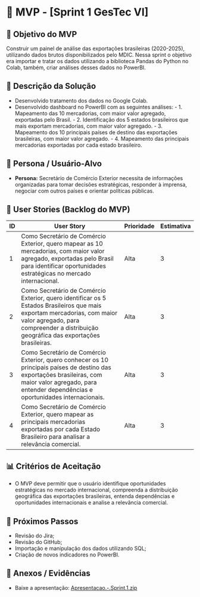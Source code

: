 # 📌 MVP - [Sprint 1 GesTec VI]

## 🎯 Objetivo do MVP
Construir um painel de análise das exportações brasileiras (2020-2025), utilizando dados brutos disponibilizados pelo MDIC. Nessa sprint o objetivo era importar e tratar os dados utilizando a biblioteca Pandas do Python no Colab, também, criar análises desses dados no PowerBI.

## 📝 Descrição da Solução
- Desenvolvido tratamento dos dados no Google Colab.
- Desenvolvido dashboard no PowerBI com as seguintes análises:
          - 1. Mapeamento das 10 mercadorias, com maior valor agregado, exportadas pelo Brasil.
          - 2. Identificação dos 5 estados brasileiros que mais exportam mercadorias, com maior valor agregado.
          - 3. Mapeamento dos 10 principais países de destino das exportações brasileiras, com maior valor agregado.
          - 4. Mapeamento das principais mercadorias exportadas por cada estado brasileiro.
          
## 👥 Persona / Usuário-Alvo
- **Persona:** Secretário de Comércio Exterior necessita de informações organizadas para tomar decisões estratégicas, responder à imprensa, negociar com outros países e orientar políticas públicas.


## 🔑 User Stories (Backlog do MVP)
| ID  | User Story                                                                 | Prioridade | Estimativa |
|-----|-----------------------------------------------------------------------------|------------|------------|
| 1 | Como Secretário de Comércio Exterior, quero mapear as 10 mercadorias, com maior valor agregado, exportadas pelo Brasil para identificar oportunidades estratégicas no mercado internacional.| Alta       | 3   |
| 2 | Como Secretário de Comércio Exterior, quero identificar os 5 Estados Brasileiros que mais exportam mercadorias, com maior valor agregado, para compreender a distribuição geográfica das exportações brasileiras.         | Alta      | 3 |
| 3 | Como Secretário de Comércio Exterior, quero conhecer os 10 principais países de destino das exportações brasileiras, com maior valor agregado, para entender dependências e oportunidades internacionais.| Alta      | 3 |
| 4 | Como Secretário de Comércio Exterior, quero mapear as principais mercadorias exportadas por cada Estado Brasileiro para analisar a relevância comercial.| Alta      | 3 |

## 📊 Critérios de Aceitação
- O MVP deve permitir que o usuário identifique oportunidades estratégicas no mercado internacional, compreenda a distribuição geográfica das exportações brasileiras, entenda dependências e oportunidades internacionais e analise a relevância comercial.

## 🚀 Próximos Passos
- Revisão do Jira;  
- Revisão do GitHub;  
- Importação e manipulação dos dados utilizando SQL;
- Criação de novos indicadores no PowerBI.

## 📂 Anexos / Evidências

- Baixe a apresentação: [Apresentacao.-.Sprint.1.zip](https://github.com/user-attachments/files/22858930/Apresentacao.-.Sprint.1.zip)
